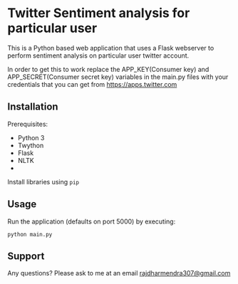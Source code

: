 # Twitter Sentiment analysis for particular user

This is a Python based web application that uses a Flask webserver to perform sentiment analysis on particular user twitter account.

In order to get this to work replace the APP_KEY(Consumer key) and APP_SECRET(Consumer secret key) variables in the main.py files with your credentials that you can get from https://apps.twitter.com

## Installation

Prerequisites:

 - Python 3
 - Twython
 - Flask
 - NLTK
 - 

Install libraries using `pip`

## Usage

Run the application (defaults on port 5000) by executing:

    python main.py

## Support

Any questions? Please ask to me at an email [rajdharmendra307@gmail.com](mailto:rajdharmendra307@gmail.com)
